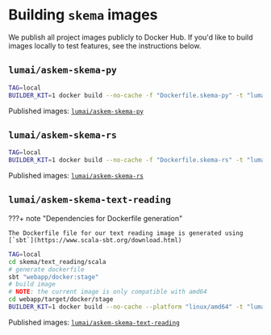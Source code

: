 # Building `skema` images

We publish all project images publicly to Docker Hub.  If you'd like to build images locally to test features, see the instructions below.

## `lumai/askem-skema-py`

```bash
TAG=local
BUILDER_KIT=1 docker build --no-cache -f "Dockerfile.skema-py" -t "lumai/askem-skema-py:$TAG" .
```

Published images: [`lumai/askem-skema-py`](https://hub.docker.com/r/lumai/askem-skema-py)

## `lumai/askem-skema-rs`

```bash
TAG=local
BUILDER_KIT=1 docker build --no-cache -f "Dockerfile.skema-rs" -t "lumai/askem-skema-rs:$TAG" .
```

Published images: [`lumai/askem-skema-rs`](https://hub.docker.com/r/lumai/askem-skema-rs)

## `lumai/askem-skema-text-reading`

???+ note "Dependencies for Dockerfile generation"

    The Dockerfile file for our text reading image is generated using [`sbt`](https://www.scala-sbt.org/download.html)

```bash
TAG=local
cd skema/text_reading/scala
# generate dockerfile
sbt "webapp/docker:stage"
# build image
# NOTE: the current image is only compatible with amd64
cd webapp/target/docker/stage
BUILDER_KIT=1 docker build --no-cache --platform "linux/amd64" -t "lumai/askem-skema-text-reading:$TAG" .
```

Published images: [`lumai/askem-skema-text-reading`](https://hub.docker.com/r/lumai/askem-skema-text-reading)